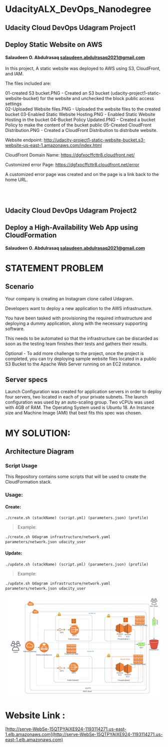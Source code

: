 # UdacityALX_DevOps_Nanodegree

## Udacity Cloud DevOps Udagram Project1

## Deploy Static Website on AWS
#### Salaudeen O. Abdulrasaq salaudeen.abdulrasaq2021@gmail.com

In this project, A static website was deployed to AWS using S3, CloudFront, and IAM.

The files included are: 

01-created S3 bucket.PNG  - Created an S3 bucket (udacity-project1-static-website-bucket) for the website and unchecked the block public access settings  
02-Uploaded Website files.PNG  -  Uploaded the website files to the created bucket
03-Enabled Static Website Hosting.PNG  -  Enabled Static Website Hosting in the bucket
04-Bucket Policy Updated.PNG  - Created a bucket Policy to make the content of the bucket public
05-Created CloudFront Distribution.PNG  - Created a CloudFront Distribution to distribute website.

Website endpoint: http://udacity-project1-static-website-bucket.s3-website-us-east-1.amazonaws.com/index.html

CloudFront Domain Name: https://dgfxocffcttr8.cloudfront.net/

Customized error Page: https://dgfxocffcttr8.cloudfront.net/error

A customized error page was created and on the page is a link back to the home URL.


<br>





</br>

## Udacity Cloud DevOps Udagram Project2

## Deploy a High-Availability Web App using CloudFormation

#### Salaudeen O. Abdulrasaq salaudeen.abdulrasaq2021@gmail.com

# STATEMENT PROBLEM

## Scenario
Your company is creating an Instagram clone called Udagram.

Developers want to deploy a new application to the AWS infrastructure.

You have been tasked with provisioning the required infrastructure and deploying a dummy application, along with the necessary supporting software.

This needs to be automated so that the infrastructure can be discarded as soon as the testing team finishes their tests and gathers their results.

Optional - To add more challenge to the project, once the project is completed, you can try deploying sample website files located in a public S3 Bucket to the Apache Web Server running on an EC2 instance.


## Server specs

Launch Configuration was created for application servers in order to deploy four servers, two located in each of your private subnets. The launch configuration was used by an auto-scaling group.
Two vCPUs was used with 4GB of RAM. The Operating System used is Ubuntu 18. An Instance size and Machine Image (AMI) that best fits this spec was chosen.


# MY SOLUTION:

## Architecture Diagram

### Script Usage
This Repository contains some scripts that will be used to create the CloudFormation stack. 

### Usage:

#### Create:

```
./create.sh (stackName) (script.yml) (parameters.json) (profile)
```

> Example:

```
./create.sh Udagram infrastructure/network.yaml parameters/network.json udacity_user
```


#### Update:

```
./update.sh (stackName) (script.yml) (parameters.json) (profile)
```

> Example:

```
./update.sh Udagram infrastructure/network.yaml parameters/network.json udacity_user
```

![Architecture Diagram!](https://github.com/Sirlawdin/UdacityALX_DevOps_Nanodegree/blob/main/Udagram/UdagramDiagram.png)

# Website Link :

[http://serve-WebSe-15QTPYAIXE924-1193114271.us-east-1.elb.amazonaws.com](http://serve-WebSe-15QTPYAIXE924-1193114271.us-east-1.elb.amazonaws.com)

